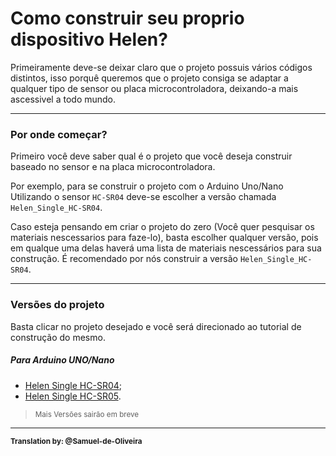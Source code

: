 # Como construir seu proprio dispositivo Helen?
Primeiramente deve-se deixar claro que o projeto possuis vários códigos distintos, isso porquê queremos que o projeto consiga se adaptar a qualquer tipo de sensor ou placa microcontroladora, deixando-a mais ascessivel a todo mundo.

---
### Por onde começar?
Primeiro você deve saber qual é o projeto que você deseja construir baseado no sensor e na placa microcontroladora.

Por exemplo, para se construir o projeto com o Arduino Uno/Nano Utilizando o sensor `HC-SR04` deve-se escolher a versão chamada `Helen_Single_HC-SR04`.

Caso esteja pensando em criar o projeto do zero (Você quer pesquisar os materiais nescessarios para faze-lo), basta escolher qualquer versão, pois em qualque uma delas haverá uma lista de materiais nescessários para sua construção. É recomendado por nós construir a versão `Helen_Single_HC-SR04`.

---
### Versões do projeto
Basta clicar no projeto desejado e você será direcionado ao tutorial de construção do mesmo.

##### Para Arduino UNO/Nano
- [Helen Single HC-SR04](/Helen_Single_HC-SR04/LEIA-ME-br.md);
- [Helen Single HC-SR05](/Helen_Single_HC-SR05/LEIA-ME-br.md).

> <small>Mais Versões sairão em breve</small>

---
<small>**Translation by: @Samuel-de-Oliveira**</small>
